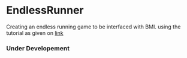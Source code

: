 # EndlessRunner


Creating an endless running game to be interfaced with BMI.
using the tutorial as given on [link](http://catlikecoding.com/unity/tutorials/runner/)

### Under Developement
